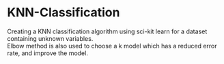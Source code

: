 # KNN-Classification
Creating a KNN classification algorithm using sci-kit learn for a dataset containing unknown variables.
<br> Elbow method is also used to choose a k model which has a reduced error rate, and improve the model.
